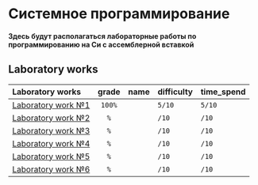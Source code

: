 # Системное программирование

#### Здесь будут располагаться лабораторные работы по программированию на Си с ассемблерной вставкой

## Laboratory works

| Laboratory works                                                                         | grade  | name                  | difficulty  | time_spend  | 
|:-----------------------------------------------------------------------------------------|:------:|:----------------------|:------------|:------------|
| [Laboratory work №1](https://github.com/IMNJL/System_programming/tree/main/lab1) | `100%`  |    | `5/10`      | `5/10`      |
| [Laboratory work №2]() | `%`  |  | `/10`      | `/10`      |
| [Laboratory work №3]() | `%`  |  | `/10`      | `/10`      |
| [Laboratory work №4]() | `%` |  | `/10`      | `/10`      |
| [Laboratory work №5]() | `%` |  | `/10`      | `/10`      |
| [Laboratory work №6]() | `%` |  | `/10` | `/10`   |
